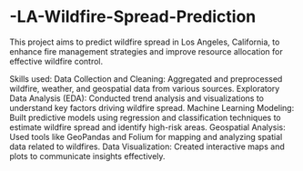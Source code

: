 # -LA-Wildfire-Spread-Prediction
This project aims to predict wildfire spread in Los Angeles, California, to enhance fire management strategies and improve resource allocation for effective wildfire control.

Skills used:
Data Collection and Cleaning: Aggregated and preprocessed wildfire, weather, and geospatial data from various sources.
Exploratory Data Analysis (EDA): Conducted trend analysis and visualizations to understand key factors driving wildfire spread.
Machine Learning Modeling: Built predictive models using regression and classification techniques to estimate wildfire spread and identify high-risk areas.
Geospatial Analysis: Used tools like GeoPandas and Folium for mapping and analyzing spatial data related to wildfires.
Data Visualization: Created interactive maps and plots to communicate insights effectively.
